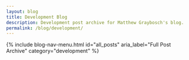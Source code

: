 ```yaml
---
layout: blog
title: Development Blog
description: Development post archive for Matthew Graybosch's blog.
permalink: /blog/development/
---
```


{% include blog-nav-menu.html id="all_posts" aria_label="Full Post Archive" category="development" %}